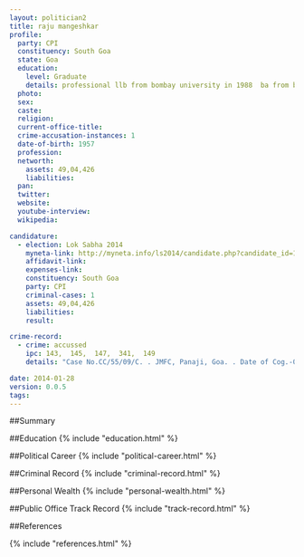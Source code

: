 ```yaml
---
layout: politician2
title: raju mangeshkar
profile: 
  party: CPI
  constituency: South Goa
  state: Goa
  education: 
    level: Graduate
    details: professional llb from bombay university in 1988  ba from bombay university in 1977.
  photo: 
  sex: 
  caste: 
  religion: 
  current-office-title: 
  crime-accusation-instances: 1
  date-of-birth: 1957
  profession: 
  networth: 
    assets: 49,04,426
    liabilities: 
  pan: 
  twitter: 
  website: 
  youtube-interview: 
  wikipedia: 

candidature: 
  - election: Lok Sabha 2014
    myneta-link: http://myneta.info/ls2014/candidate.php?candidate_id=1986
    affidavit-link: 
    expenses-link: 
    constituency: South Goa 
    party: CPI
    criminal-cases: 1
    assets: 49,04,426
    liabilities: 
    result:  

crime-record: 
  - crime: accussed
    ipc: 143,  145,  147,  341,  149
    details: "Case No.CC/55/09/C. . JMFC, Panaji, Goa. . Date of Cog.-03/04/2009, Alleged that Formed unlawful assembly, blocked the traffic, vehicular road and general public and unlawfully restrained them to Proceed further" 

date: 2014-01-28
version: 0.0.5
tags: 
---
```

##Summary


##Education
{% include "education.html" %}


##Political Career
{% include "political-career.html" %}


##Criminal Record
{% include "criminal-record.html" %}


##Personal Wealth
{% include "personal-wealth.html" %}


##Public Office Track Record
{% include "track-record.html" %}


##References


{% include "references.html" %}
